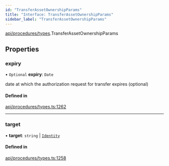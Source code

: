 ```yaml
---
id: "TransferAssetOwnershipParams"
title: "Interface: TransferAssetOwnershipParams"
sidebar_label: "TransferAssetOwnershipParams"
---
```


[api/procedures/types](../../../../../modules/API/Procedures/Types/Types.md).TransferAssetOwnershipParams

## Properties

### expiry

• `Optional` **expiry**: `Date`

date at which the authorization request for transfer expires (optional)

#### Defined in

[api/procedures/types.ts:1262](https://github.com/PolymeshAssociation/polymesh-sdk/blob/49a0066c3/src/api/procedures/types.ts#L1262)

___

### target

• **target**: `string` \| [`Identity`](../../../../../classes/API/Entities/Identity/Identity.md)

#### Defined in

[api/procedures/types.ts:1258](https://github.com/PolymeshAssociation/polymesh-sdk/blob/49a0066c3/src/api/procedures/types.ts#L1258)
